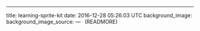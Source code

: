 ---
title: learning-sprite-kit
date: 2016-12-28 05:26:03 UTC
background\_image: 
background\_image\_source: 
—`
`
(READMORE)